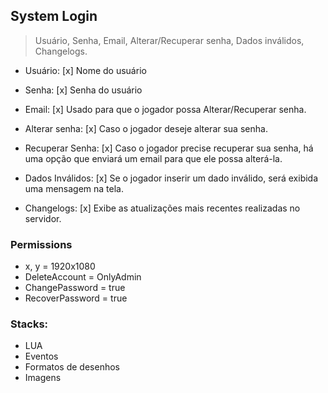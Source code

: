 ## System Login

> Usuário, Senha, Email, Alterar/Recuperar senha, Dados inválidos, Changelogs.

- Usuário: [x]
Nome do usuário

- Senha: [x]
Senha do usuário

- Email: [x]
Usado para que o jogador possa Alterar/Recuperar senha.

- Alterar senha: [x]
Caso o jogador deseje alterar sua senha.

- Recuperar Senha: [x]
Caso o jogador precise recuperar sua senha, há uma opção que enviará um email para que ele possa alterá-la.

- Dados Inválidos: [x]
Se o jogador inserir um dado inválido, será exibida uma mensagem na tela.

- Changelogs: [x]
Exibe as atualizações mais recentes realizadas no servidor.

### Permissions
- x, y = 1920x1080 
- DeleteAccount = OnlyAdmin
- ChangePassword = true
- RecoverPassword = true

### Stacks: 
- LUA 
- Eventos
- Formatos de desenhos
- Imagens
